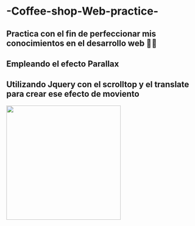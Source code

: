 # -Coffee-shop-Web-practice-

## Practica con el fin de perfeccionar mis conocimientos en el desarrollo web 🚀🚀

## Empleando el efecto Parallax
## Utilizando Jquery con el scrolltop y el translate para crear ese efecto de moviento 


<img src="https://s5.gifyu.com/images/ezgif-2-793c390cc422-1.gif" width="300">
